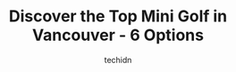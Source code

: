 ---
layout: ampstory
image: https://i0.wp.com/www.auto.or.id/wp-content/uploads/2023/06/stanley-park-pitch-putt-0-vancouver-1686322432.jpeg?resize=640,853
author: techidn
featured: false
description: Vancouver, British Columbia, Canada is a haven for Mini Golf enthusiasts, boasting an impressive array of 6 top-notch establishments. Whether youre a seasoned connoisseur or simply curious 
title: Discover the Top Mini Golf in Vancouver - 6 Options
cover:
   title: Discover the Top Mini Golf in Vancouver - 6 Options
   subtitle: AUTO.OR.ID
   background: https://www.auto.or.id/wp-content/uploads/2023/06/stanley-park-pitch-putt-0-vancouver-1686322432.jpeg

pages: 
 - layout: thirds
   top: <h1>#1 Stanley Park Pitch & Putt</h1>
   bottom: "<p>Friendly Staff and a gorgeous well-kept course! My only warning is that you may not want to go at a busy time - sometimes we will go elsewhere because we know we will hav</p>"
   background: https://www.auto.or.id/wp-content/uploads/2023/06/stanley-park-pitch-putt-1-vancouver-1686322434.jpeg
   backgroundblur: true
 - layout: thirds
   top: <h1>#2 Queen Elizabeth Pitch & Putt</h1>
   bottom: "<p>4600 Cambie St, Vancouver, BC V6G 1Z4, Canada</p>"
   background: https://www.auto.or.id/wp-content/uploads/2023/06/stanley-park-pitch-putt-2-vancouver-1686322434.jpeg
   cta:
      link: https://www.auto.or.id/discover-the-top-mini-golf-in-vancouver-6-options/
      text: Discover the Top Mini Golf in Vancouver - 6 Options
 - layout: thirds
   top: <h1>#3 Pacific Adventure Golf</h1>
   bottom: "<p>3200 E Hastings St, Vancouver, BC V5K 5J3, Canada</p>"
   background: https://images.unsplash.com/photo-1602343231320-87c11b1adcda?ixlib=rb-4.0.3&ixid=MnwxMjA3fDB8MHxwaG90by1wYWdlfHx8fGVufDB8fHx8&auto=format&fit=crop&w=640&h=853&q=80
   cta:
      link: https://www.auto.or.id/discover-the-top-mini-golf-in-vancouver-6-options/
      text: Discover the Top Mini Golf in Vancouver - 6 Options
 - layout: thirds
   top: <h1>#4 Par-Tee Putt</h1>
   bottom: "<p>670 Smithe St, Vancouver, BC V6Z 1L2, Canada</p>"
   background: https://images.unsplash.com/photo-1576933875027-3314e0a79702?ixlib=rb-4.0.3&ixid=MnwxMjA3fDB8MHxwaG90by1wYWdlfHx8fGVufDB8fHx8&auto=format&fit=crop&w=640&h=853&q=80
   cta:
      link: https://www.auto.or.id/discover-the-top-mini-golf-in-vancouver-6-options/
      text: Discover the Top Mini Golf in Vancouver - 6 Options
 - layout: thirds
   top: <h1>#5 Potion putt</h1>
   bottom: "<p>4875 Victoria Dr, Vancouver, BC V5N 4P3, Canada</p>"
   background: https://images.unsplash.com/photo-1637160969718-6618307797f4?ixlib=rb-4.0.3&ixid=MnwxMjA3fDB8MHxwaG90by1wYWdlfHx8fGVufDB8fHx8&auto=format&fit=crop&w=640&h=853&q=80
   cta:
      link: https://www.auto.or.id/discover-the-top-mini-golf-in-vancouver-6-options/
      text: Discover the Top Mini Golf in Vancouver - 6 Options

 - layout: thirds
   middle: Continue reading...
   background: https://images.unsplash.com/photo-1639928849293-7f9ff81e41d3?ixlib=rb-4.0.3&ixid=MnwxMjA3fDB8MHxwaG90by1wYWdlfHx8fGVufDB8fHx8&auto=format&fit=crop&w=640&h=853&q=80
   cta:
      link: https://www.auto.or.id/discover-the-top-mini-golf-in-vancouver-6-options/
      text: Discover the Top Mini Golf in Vancouver - 6 Options

---